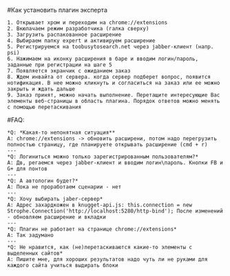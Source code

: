 #Как установить плагин эксперта

    1. Открывает хром и переходим на chrome://extensions
    2. Вкюлачаем режим разработчика (галка сверху)
    3. Загрузить распакованное расширение
    4. Выбираем папку expert и активируем расширение
    5. Регистрируемся на toobusytosearch.net через jabber-клиент (напр. psi)
    6. Нажимаем на иконку расширения в баре и вводим логин/пароль, заданные при регистрации на шаге 5
    7. Появляется экранчик с ожиданием заказ
    8. Ждем инвайта от сервера. когда сервер подберет вопрос, появится нотификация. В нее можно кликнуть и согласиться на заказ или ее можно закрыть и ждать дальше
    9. Заказ принят, можно начать выполнение. Перетащите интересующие Вас элементы веб-страницы в область плагина. Порядок ответов можно менять с помощью перетаскивания


#FAQ:

    *Q: *Какая-то непонятная ситуация**
    A: chrome://extensions -> обновить расширени, потом надо перегрузить полностью страницу, где планируете открывать расширение (cmd + r)
    ---
    *Q: Логиниться можно только зарегистрированным пользователям?*
    A: Дв, регаемся через jabber-клиент и вводим логин\пароль. Кнопки FB и G+ для понтов
    ---
    *Q: А автологин будет?*
    A: Пока не проработаем сценарии - нет
    ---
    *Q: Хочу выбирать jaber-сервер*
    A: Адрес захардкожен в knugget-api.js: this.connection = new Strophe.Connection('http://localhost:5280/http-bind'); После изменений - обновляем расширение и вкладки
    ---
    *Q: Плагин не работает на странице chrome://extensions*
    A: Так задумано
    ---
    *Q: Не нравится, как (не)перетаскиваются какие-то элементы с выделенных сайтов*
    A: Пишите мне, для хороших результатов надо чуть ли не руками для каждого сайта учиться выдирать блоки
